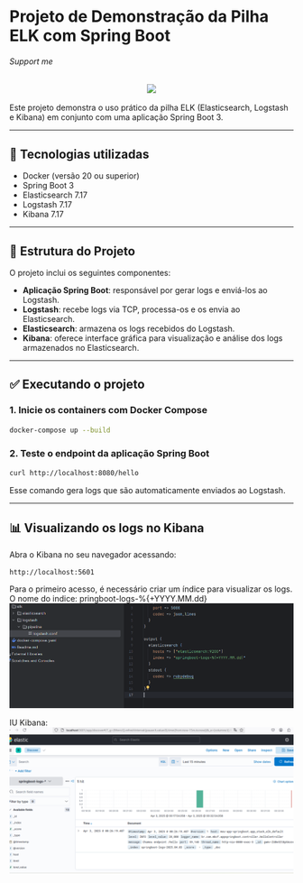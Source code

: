# Projeto de Demonstração da Pilha ELK com Spring Boot

<p align="center"><h6>Support me</h6></p>

<p align="center">
  <a href="https://www.paypal.com/donate/?business=3YHDFH2J8SHEG&no_recurring=0&currency_code=USD"><img src="https://img.shields.io/badge/paypal-support-blue.svg"/></a>
</p>

Este projeto demonstra o uso prático da pilha ELK (Elasticsearch, Logstash e Kibana) em conjunto com uma aplicação Spring Boot 3.

---

## 🚀 Tecnologias utilizadas

- Docker (versão 20 ou superior)
- Spring Boot 3
- Elasticsearch 7.17
- Logstash 7.17
- Kibana 7.17

---

## 📂 Estrutura do Projeto

O projeto inclui os seguintes componentes:

- **Aplicação Spring Boot**: responsável por gerar logs e enviá-los ao Logstash.
- **Logstash**: recebe logs via TCP, processa-os e os envia ao Elasticsearch.
- **Elasticsearch**: armazena os logs recebidos do Logstash.
- **Kibana**: oferece interface gráfica para visualização e análise dos logs armazenados no Elasticsearch.

---

## ✅ Executando o projeto

### 1. Inicie os containers com Docker Compose

```bash
docker-compose up --build
```

### 2. Teste o endpoint da aplicação Spring Boot

```bash
curl http://localhost:8080/hello
```

Esse comando gera logs que são automaticamente enviados ao Logstash.

---



## 📊 Visualizando os logs no Kibana

Abra o Kibana no seu navegador acessando:

```
http://localhost:5601
```

Para o primeiro acesso, é necessário criar um índice para visualizar os logs.
O nome do indice: pringboot-logs-%{+YYYY.MM.dd}
![logstash.png](asset/logstash.png)

IU Kibana:
![kibana_iu.png](asset/kibana_iu.png)
